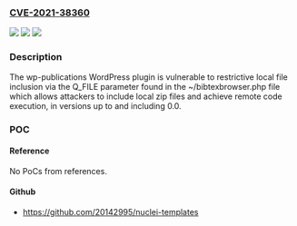 ### [CVE-2021-38360](https://cve.mitre.org/cgi-bin/cvename.cgi?name=CVE-2021-38360)
![](https://img.shields.io/static/v1?label=Product&message=wp-publications%20&color=blue)
![](https://img.shields.io/static/v1?label=Version&message=0.0%3C%3D%200.0%20&color=brighgreen)
![](https://img.shields.io/static/v1?label=Vulnerability&message=CWE-22%20Improper%20Limitation%20of%20a%20Pathname%20to%20a%20Restricted%20Directory%20('Path%20Traversal')&color=brighgreen)

### Description

The wp-publications WordPress plugin is vulnerable to restrictive local file inclusion via the Q_FILE parameter found in the ~/bibtexbrowser.php file which allows attackers to include local zip files and achieve remote code execution, in versions up to and including 0.0.

### POC

#### Reference
No PoCs from references.

#### Github
- https://github.com/20142995/nuclei-templates


